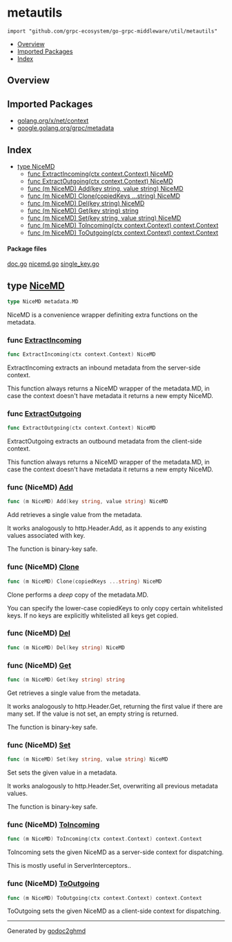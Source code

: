 # metautils
`import "github.com/grpc-ecosystem/go-grpc-middleware/util/metautils"`

* [Overview](#pkg-overview)
* [Imported Packages](#pkg-imports)
* [Index](#pkg-index)

## <a name="pkg-overview">Overview</a>

## <a name="pkg-imports">Imported Packages</a>

- [golang.org/x/net/context](https://godoc.org/golang.org/x/net/context)
- [google.golang.org/grpc/metadata](https://godoc.org/google.golang.org/grpc/metadata)

## <a name="pkg-index">Index</a>
* [type NiceMD](#NiceMD)
  * [func ExtractIncoming(ctx context.Context) NiceMD](#ExtractIncoming)
  * [func ExtractOutgoing(ctx context.Context) NiceMD](#ExtractOutgoing)
  * [func (m NiceMD) Add(key string, value string) NiceMD](#NiceMD.Add)
  * [func (m NiceMD) Clone(copiedKeys ...string) NiceMD](#NiceMD.Clone)
  * [func (m NiceMD) Del(key string) NiceMD](#NiceMD.Del)
  * [func (m NiceMD) Get(key string) string](#NiceMD.Get)
  * [func (m NiceMD) Set(key string, value string) NiceMD](#NiceMD.Set)
  * [func (m NiceMD) ToIncoming(ctx context.Context) context.Context](#NiceMD.ToIncoming)
  * [func (m NiceMD) ToOutgoing(ctx context.Context) context.Context](#NiceMD.ToOutgoing)

#### <a name="pkg-files">Package files</a>
[doc.go](./doc.go) [nicemd.go](./nicemd.go) [single_key.go](./single_key.go) 

## <a name="NiceMD">type</a> [NiceMD](./nicemd.go#L14)
``` go
type NiceMD metadata.MD
```
NiceMD is a convenience wrapper definiting extra functions on the metadata.

### <a name="ExtractIncoming">func</a> [ExtractIncoming](./nicemd.go#L20)
``` go
func ExtractIncoming(ctx context.Context) NiceMD
```
ExtractIncoming extracts an inbound metadata from the server-side context.

This function always returns a NiceMD wrapper of the metadata.MD, in case the context doesn't have metadata it returns
a new empty NiceMD.

### <a name="ExtractOutgoing">func</a> [ExtractOutgoing](./nicemd.go#L32)
``` go
func ExtractOutgoing(ctx context.Context) NiceMD
```
ExtractOutgoing extracts an outbound metadata from the client-side context.

This function always returns a NiceMD wrapper of the metadata.MD, in case the context doesn't have metadata it returns
a new empty NiceMD.

### <a name="NiceMD.Add">func</a> (NiceMD) [Add](./nicemd.go#L122)
``` go
func (m NiceMD) Add(key string, value string) NiceMD
```
Add retrieves a single value from the metadata.

It works analogously to http.Header.Add, as it appends to any existing values associated with key.

The function is binary-key safe.

### <a name="NiceMD.Clone">func</a> (NiceMD) [Clone](./nicemd.go#L44)
``` go
func (m NiceMD) Clone(copiedKeys ...string) NiceMD
```
Clone performs a *deep* copy of the metadata.MD.

You can specify the lower-case copiedKeys to only copy certain whitelisted keys. If no keys are explicitly whitelisted
all keys get copied.

### <a name="NiceMD.Del">func</a> (NiceMD) [Del](./nicemd.go#L100)
``` go
func (m NiceMD) Del(key string) NiceMD
```

### <a name="NiceMD.Get">func</a> (NiceMD) [Get](./nicemd.go#L85)
``` go
func (m NiceMD) Get(key string) string
```
Get retrieves a single value from the metadata.

It works analogously to http.Header.Get, returning the first value if there are many set. If the value is not set,
an empty string is returned.

The function is binary-key safe.

### <a name="NiceMD.Set">func</a> (NiceMD) [Set](./nicemd.go#L111)
``` go
func (m NiceMD) Set(key string, value string) NiceMD
```
Set sets the given value in a metadata.

It works analogously to http.Header.Set, overwriting all previous metadata values.

The function is binary-key safe.

### <a name="NiceMD.ToIncoming">func</a> (NiceMD) [ToIncoming](./nicemd.go#L75)
``` go
func (m NiceMD) ToIncoming(ctx context.Context) context.Context
```
ToIncoming sets the given NiceMD as a server-side context for dispatching.

This is mostly useful in ServerInterceptors..

### <a name="NiceMD.ToOutgoing">func</a> (NiceMD) [ToOutgoing](./nicemd.go#L68)
``` go
func (m NiceMD) ToOutgoing(ctx context.Context) context.Context
```
ToOutgoing sets the given NiceMD as a client-side context for dispatching.

- - -
Generated by [godoc2ghmd](https://github.com/GandalfUK/godoc2ghmd)